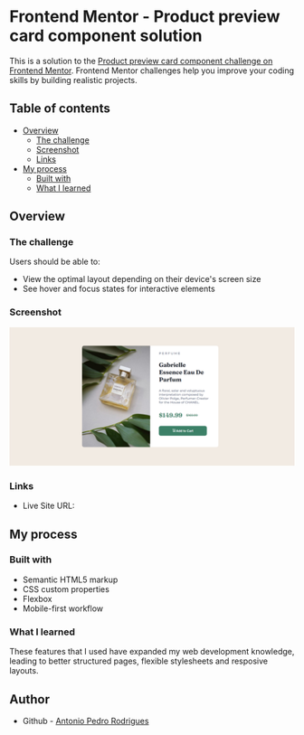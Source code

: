 # Frontend Mentor - Product preview card component solution

This is a solution to the [Product preview card component challenge on Frontend Mentor](https://www.frontendmentor.io/challenges/product-preview-card-component-GO7UmttRfa). Frontend Mentor challenges help you improve your coding skills by building realistic projects. 

## Table of contents

- [Overview](#overview)
  - [The challenge](#the-challenge)
  - [Screenshot](#screenshot)
  - [Links](#links)
- [My process](#my-process)
  - [Built with](#built-with)
  - [What I learned](#what-i-learned)

## Overview

### The challenge

Users should be able to:

- View the optimal layout depending on their device's screen size
- See hover and focus states for interactive elements

### Screenshot

![Website Screenshot](images/landing.png)


### Links

- Live Site URL: []([https://your-live-site-url.com](https://antoniopedro04.github.io/Product-preview-card-/))

## My process

### Built with

- Semantic HTML5 markup
- CSS custom properties
- Flexbox
- Mobile-first workflow

### What I learned

  These features that I used have expanded my web development knowledge, leading to better structured pages, flexible stylesheets and resposive layouts.


## Author

- Github - [Antonio Pedro Rodrigues](https://github.com/AntonioPedro04)






